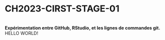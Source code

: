 # CH2023-CIRST-STAGE-01
<br>
<b>Expérimentation entre GitHub, RStudio, et les lignes de commandes git.</b>
HELLO WORLD!